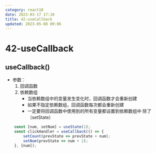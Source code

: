 ```yaml
---
category: react18
date: 2023-03-17 17:10
title: 42-useCallback
updated: 2023-05-08 09:06
---
```


# 42-useCallback

## useCallback()
- 参数：
    1. 回调函数
    2. 依赖数组
        - 当依赖数组中的变量发生变化时，回调函数才会重新创建
        - 如果不指定依赖数组，回调函数每次都会重新创建
        - 一定要将回调函数中使用到的所有变量都设置到依赖数组中
            除了（setState）

```jsx
    const [num, setNum] = useState(1);
    const clickHandler = useCallback(() => {
        setCount(prevState => prevState + num);
        setNum(prevState => num + 1);
    }, [num]);
```